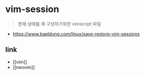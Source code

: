 # vim-session

> 현재 상태를 재 구성하기위한 vimscript 파일

+ https://www.baeldung.com/linux/save-restore-vim-sessions

## link
- [[vim]]
- [[neovim]]
